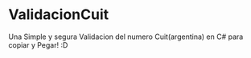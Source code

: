 # ValidacionCuit
Una Simple y segura Validacion del numero Cuit(argentina) en C# para copiar y Pegar! :D
